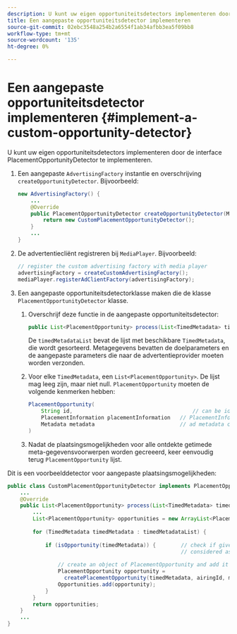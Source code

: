 ```yaml
---
description: U kunt uw eigen opportuniteitsdetectors implementeren door de interface PlacementOpportunityDetector te implementeren.
title: Een aangepaste opportuniteitsdetector implementeren
source-git-commit: 02ebc3548a254b2a6554f1ab34afbb3ea5f09bb8
workflow-type: tm+mt
source-wordcount: '135'
ht-degree: 0%

---
```


# Een aangepaste opportuniteitsdetector implementeren {#implement-a-custom-opportunity-detector}

U kunt uw eigen opportuniteitsdetectors implementeren door de interface PlacementOpportunityDetector te implementeren.

1. Een aangepaste `AdvertisingFactory` instantie en overschrijving `createOpportunityDetector`. Bijvoorbeeld:

   ```java
   new AdvertisingFactory() { 
       ... 
       @Override 
       public PlacementOpportunityDetector createOpportunityDetector(MediaPlayerItem item) { 
           return new CustomPlacementOpportunityDetector(); 
       } 
       ... 
   }
   ```

1. De advertentiecliënt registreren bij `MediaPlayer`. Bijvoorbeeld:

   ```java
   // register the custom advertising factory with media player 
   advertisingFactory = createCustomAdvertisingFactory(); 
   mediaPlayer.registerAdClientFactory(advertisingFactory);
   ```

1. Een aangepaste opportuniteitsdetectorklasse maken die de klasse `PlacementOpportunityDetector` klasse.
   1. Overschrijf deze functie in de aangepaste opportuniteitsdetector:

      ```java
      public List<PlacementOpportunity> process(List<TimedMetadata> timedMetadataList, Metadata metadata)
      ```

      De `timedMetadataList` bevat de lijst met beschikbare `TimedMetadata`, die wordt gesorteerd. Metagegevens bevatten de doelparameters en de aangepaste parameters die naar de advertentieprovider moeten worden verzonden.

   1. Voor elke `TimedMetadata`, een `List<PlacementOpportunity>`. De lijst mag leeg zijn, maar niet null. `PlacementOpportunity` moeten de volgende kenmerken hebben:

      ```java
      PlacementOpportunity( 
          String id,                                      // can be id from timedMetadata 
          PlacementInformation placementInformation   // PlacementInformation object containing Type, time, duration 
          Metadata metadata                           // ad metadata containing targeting params sent to the ad provider 
      )
      ```

   1. Nadat de plaatsingsmogelijkheden voor alle ontdekte getimede meta-gegevensvoorwerpen worden gecreeerd, keer eenvoudig terug `PlacementOpportunity` lijst.

Dit is een voorbeelddetector voor aangepaste plaatsingsmogelijkheden:

```java
public class CustomPlacementOpportunityDetector implements PlacementOpportunityDetector { 
    ... 
    @Override 
    public List<PlacementOpportunity> process(List<TimedMetadata> timedMetadataList, Metadata metadata) { 
        ... 
        List<PlacementOpportunity> opportunities = new ArrayList<PlacementOpportunity>(); 
 
        for (TimedMetadata timedMetadata : timedMetadataList) { 
 
            if (isOpportunity(timedMetadata)) {        // check if given timedMetadata should be  
                                                       // considered as an opportunity 
 
                // create an object of PlacementOpportunity and add it to the opportunities list 
                PlacementOpportunity opportunity =  
                  createPlacementOpportunity(timedMetadata, airingId, metadata); 
                Opportunities.add(opportunity); 
            } 
        } 
        return opportunities; 
    }    
    ... 
} 
```
